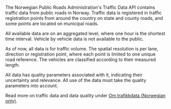 The Norwegian Public Roads Administration's Traffic Data API contains traffic data from public roads in Norway.
Traffic data is registered in traffic registration points from around the country on state and county roads, and some points are located on municipal roads.

All available data are on an aggregated level, where one hour is the shortest time interval.
Vehicle by vehicle data is not available to the public.

As of now, all data is for traffic volume.
The spatial resolution is per lane, direction or registration point, where each point is limited to one unique road reference.
The vehicles are classified according to their measured length.

All data has quality parameters associated with it, indicating their uncertainty and relevance.
All use of the data must take the quality parameters into account.

Read more on traffic data and data quality under <a href="#/om-trafikkdata"  style="color: #44f55; text-decoration: underline;">Om trafikkdata (Norwegian only)</a>.

